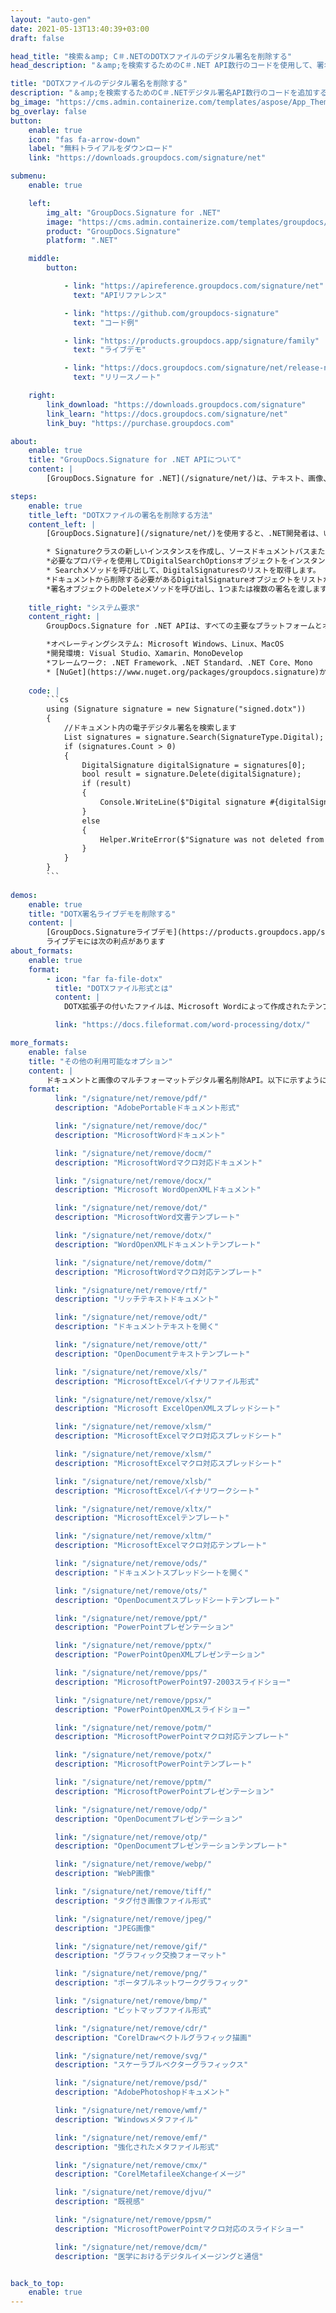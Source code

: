 ```yaml
---
layout: "auto-gen"
date: 2021-05-13T13:40:39+03:00
draft: false

head_title: "検索＆amp; C＃.NETのDOTXファイルのデジタル署名を削除する"
head_description: "＆amp;を検索するためのC＃.NET API数行のコードを使用して、署名されたDOTXファイル、その他の画像、およびドキュメントファイル形式のデジタル署名を削除します."

title: "DOTXファイルのデジタル署名を削除する"
description: "＆amp;を検索するためのC＃.NETデジタル署名API数行のコードを追加するだけで、デジタル署名されたDOTXファイルから電子署名を削除します。必要に応じて、1つまたは複数の署名タイプで同時にドキュメントに署名します."
bg_image: "https://cms.admin.containerize.com/templates/aspose/App_Themes/V3/images/bg/header1.png"
bg_overlay: false
button:
    enable: true
    icon: "fas fa-arrow-down"
    label: "無料トライアルをダウンロード"
    link: "https://downloads.groupdocs.com/signature/net"

submenu:
    enable: true

    left:
        img_alt: "GroupDocs.Signature for .NET"
        image: "https://cms.admin.containerize.com/templates/groupdocs/images/product-logos/90x90-noborder/groupdocs-signature-net.png"
        product: "GroupDocs.Signature"
        platform: ".NET"

    middle:
        button:

            - link: "https://apireference.groupdocs.com/signature/net"
              text: "APIリファレンス"

            - link: "https://github.com/groupdocs-signature"
              text: "コード例"

            - link: "https://products.groupdocs.app/signature/family"
              text: "ライブデモ"

            - link: "https://docs.groupdocs.com/signature/net/release-notes"
              text: "リリースノート"

    right:
        link_download: "https://downloads.groupdocs.com/signature"
        link_learn: "https://docs.groupdocs.com/signature/net"
        link_buy: "https://purchase.groupdocs.com"

about:
    enable: true
    title: "GroupDocs.Signature for .NET APIについて"
    content: |
        [GroupDocs.Signature for .NET](/signature/net/)は、テキスト、画像、バーコード、スタンプ、フォームフィールド、QRコード、メタデータなどのさまざまな署名タイプを使用してデジタルドキュメントに電子署名する高度な.NETAPIです。ユーザーは、PDF、Microsoft Word、Excelワークシート、PowerPointプレゼンテーション、Adobe Photoshop、メタファイル、および画像ファイル形式内のデジタル署名を簡単に表示、編集、検証、保存、削除、検索、およびプレビューでき、必要に応じて署名プロパティをカスタマイズできます。

steps:
    enable: true
    title_left: "DOTXファイルの署名を削除する方法"
    content_left: |
        [GroupDocs.Signature](/signature/net/)を使用すると、.NET開発者は、いくつかの簡単な手順を実装することで、アプリケーション内からDOTXファイル内のデジタル署名を簡単に見つけて削除できます。

        * Signatureクラスの新しいインスタンスを作成し、ソースドキュメントパスまたはそのストリームをコンストラクターパラメーターとして渡します。
        *必要なプロパティを使用してDigitalSearchOptionsオブジェクトをインスタンス化します。
        * Searchメソッドを呼び出して、DigitalSignaturesのリストを取得します。
        *ドキュメントから削除する必要があるDigitalSignatureオブジェクトをリストから選択します。
        *署名オブジェクトのDeleteメソッドを呼び出し、1つまたは複数の署名を渡します。
        
    title_right: "システム要求"
    content_right: |
        GroupDocs.Signature for .NET APIは、すべての主要なプラットフォームとオペレーティングシステムでサポートされています。以下のコードを実行する前に、システムに次の前提条件がインストールされていることを確認してください。

        *オペレーティングシステム: Microsoft Windows、Linux、MacOS
        *開発環境: Visual Studio、Xamarin、MonoDevelop
        *フレームワーク: .NET Framework、.NET Standard、.NET Core、Mono
        * [NuGet](https://www.nuget.org/packages/groupdocs.signature)からGroupDocs.Signaturefor.NETの最新バージョンをダウンロードします
        
    code: |
        ```cs
        using (Signature signature = new Signature("signed.dotx"))
        {
            //ドキュメント内の電子デジタル署名を検索します
            List signatures = signature.Search(SignatureType.Digital);
            if (signatures.Count > 0)
            {
                DigitalSignature digitalSignature = signatures[0];
                bool result = signature.Delete(digitalSignature);
                if (result)
                {
                    Console.WriteLine($"Digital signature #{digitalSignature.Thumbprint} from {digitalSignature.SignTime.ToShortDateString()} was deleted.");
                }
                else
                {
                    Helper.WriteError($"Signature was not deleted from the document! Signature# {digitalSignature.Thumbprint} was not found!");
                }
            }
        }
        ```
        
demos:
    enable: true
    title: "DOTX署名ライブデモを削除する"
    content: |
        [GroupDocs.Signatureライブデモ](https://products.groupdocs.app/signature/family)サイトにアクセスして、DOTXファイルの電子署名を今すぐ追加してください。
        ライブデモには次の利点があります
about_formats:
    enable: true
    format:
        - icon: "far fa-file-dotx"
          title: "DOTXファイル形式とは"
          content: |
            DOTX拡張子の付いたファイルは、Microsoft Wordによって作成されたテンプレートファイルであり、さらにDOCXファイルを生成するための事前にフォーマットされた設定があります。テンプレートファイルは、これらから作成された後続のハエに適用する必要がある特定のユーザー設定を持つために作成されます。これらの設定には、ページの余白、境界線、ヘッダー、フッター、およびその他のページ設定が含まれます。このようなテンプレートは、会社のレターヘッドや標準化されたフォームなどの公式文書で使用されます。 DOTXファイル形式は、バイナリDOTファイル形式を置き換えるためにMicrosoft Office 2007のリリースで導入されましたが、より高いバージョンでもサポートされています。 Microsoft Wordはデフォルトで、normal.dotファイルに基づいてすべての新しいドキュメントを開きます。変更すると、作成されたすべての新しいファイルは、テンプレートファイルと同じ設定になります。 Microsoft Word 2007では、DOTファイル形式がOfficeOpenXMLベースのDOTXファイル形式に置き換えられました。 DOTXファイル形式の詳細

          link: "https://docs.fileformat.com/word-processing/dotx/"

more_formats:
    enable: false
    title: "その他の利用可能なオプション"
    content: |
        ドキュメントと画像のマルチフォーマットデジタル署名削除API。以下に示すように、一般的なファイル形式のいくつかから署名を削除します。
    format: 
          link: "/signature/net/remove/pdf/"
          description: "AdobePortableドキュメント形式"

          link: "/signature/net/remove/doc/"
          description: "MicrosoftWordドキュメント"

          link: "/signature/net/remove/docm/"
          description: "MicrosoftWordマクロ対応ドキュメント"

          link: "/signature/net/remove/docx/"
          description: "Microsoft WordOpenXMLドキュメント"

          link: "/signature/net/remove/dot/"
          description: "MicrosoftWord文書テンプレート"

          link: "/signature/net/remove/dotx/"
          description: "WordOpenXMLドキュメントテンプレート"

          link: "/signature/net/remove/dotm/"
          description: "MicrosoftWordマクロ対応テンプレート"

          link: "/signature/net/remove/rtf/"
          description: "リッチテキストドキュメント"

          link: "/signature/net/remove/odt/"
          description: "ドキュメントテキストを開く"

          link: "/signature/net/remove/ott/"
          description: "OpenDocumentテキストテンプレート"

          link: "/signature/net/remove/xls/"
          description: "MicrosoftExcelバイナリファイル形式"

          link: "/signature/net/remove/xlsx/"
          description: "Microsoft ExcelOpenXMLスプレッドシート"

          link: "/signature/net/remove/xlsm/"
          description: "MicrosoftExcelマクロ対応スプレッドシート"

          link: "/signature/net/remove/xlsm/"
          description: "MicrosoftExcelマクロ対応スプレッドシート"

          link: "/signature/net/remove/xlsb/"
          description: "MicrosoftExcelバイナリワークシート"

          link: "/signature/net/remove/xltx/"
          description: "MicrosoftExcelテンプレート"

          link: "/signature/net/remove/xltm/"
          description: "MicrosoftExcelマクロ対応テンプレート"

          link: "/signature/net/remove/ods/"
          description: "ドキュメントスプレッドシートを開く"

          link: "/signature/net/remove/ots/"
          description: "OpenDocumentスプレッドシートテンプレート"

          link: "/signature/net/remove/ppt/"
          description: "PowerPointプレゼンテーション"

          link: "/signature/net/remove/pptx/"
          description: "PowerPointOpenXMLプレゼンテーション"

          link: "/signature/net/remove/pps/"
          description: "MicrosoftPowerPoint97-2003スライドショー"

          link: "/signature/net/remove/ppsx/"
          description: "PowerPointOpenXMLスライドショー"

          link: "/signature/net/remove/potm/"
          description: "MicrosoftPowerPointマクロ対応テンプレート"

          link: "/signature/net/remove/potx/"
          description: "MicrosoftPowerPointテンプレート"

          link: "/signature/net/remove/pptm/"
          description: "MicrosoftPowerPointプレゼンテーション"

          link: "/signature/net/remove/odp/"
          description: "OpenDocumentプレゼンテーション"

          link: "/signature/net/remove/otp/"
          description: "OpenDocumentプレゼンテーションテンプレート"

          link: "/signature/net/remove/webp/"
          description: "WebP画像"

          link: "/signature/net/remove/tiff/"
          description: "タグ付き画像ファイル形式"

          link: "/signature/net/remove/jpeg/"
          description: "JPEG画像"

          link: "/signature/net/remove/gif/"
          description: "グラフィック交換フォーマット"

          link: "/signature/net/remove/png/"
          description: "ポータブルネットワークグラフィック"

          link: "/signature/net/remove/bmp/"
          description: "ビットマップファイル形式"

          link: "/signature/net/remove/cdr/"
          description: "CorelDrawベクトルグラフィック描画"

          link: "/signature/net/remove/svg/"
          description: "スケーラブルベクターグラフィックス"

          link: "/signature/net/remove/psd/"
          description: "AdobePhotoshopドキュメント"

          link: "/signature/net/remove/wmf/"
          description: "Windowsメタファイル"

          link: "/signature/net/remove/emf/"
          description: "強化されたメタファイル形式"

          link: "/signature/net/remove/cmx/"
          description: "CorelMetafileeXchangeイメージ"

          link: "/signature/net/remove/djvu/"
          description: "既視感"

          link: "/signature/net/remove/ppsm/"
          description: "MicrosoftPowerPointマクロ対応のスライドショー"

          link: "/signature/net/remove/dcm/"
          description: "医学におけるデジタルイメージングと通信"


back_to_top:
    enable: true
---
```

